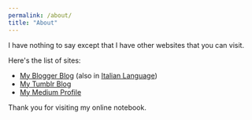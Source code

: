 ```yaml
---
permalink: /about/
title: "About"
---
```


I have nothing to say except that I have other websites that you can visit.

Here's the list of sites: 

- [My Blogger Blog](https://francopasut-en.blogspot.com) (also in [Italian Language](https://francopasut.blogspot.com))
- [My Tumblr Blog](https://francopasut.tumblr.com/)
- [My Medium Profile](https://medium.com/@FrancoPasut)



Thank you for visiting my online notebook. 
